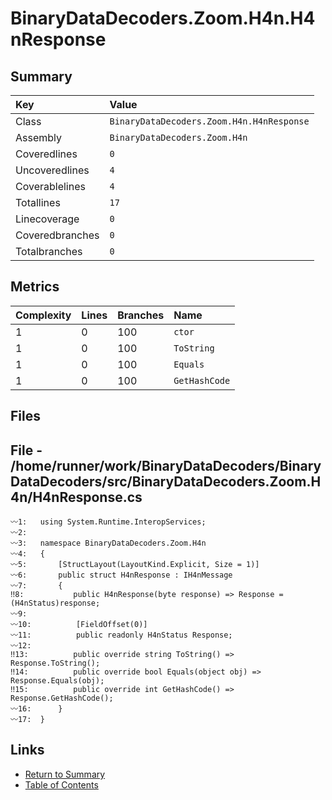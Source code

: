 ﻿# BinaryDataDecoders.Zoom.H4n.H4nResponse

## Summary

| Key             | Value                                     |
| :-------------- | :---------------------------------------- |
| Class           | `BinaryDataDecoders.Zoom.H4n.H4nResponse` |
| Assembly        | `BinaryDataDecoders.Zoom.H4n`             |
| Coveredlines    | `0`                                       |
| Uncoveredlines  | `4`                                       |
| Coverablelines  | `4`                                       |
| Totallines      | `17`                                      |
| Linecoverage    | `0`                                       |
| Coveredbranches | `0`                                       |
| Totalbranches   | `0`                                       |

## Metrics

| Complexity | Lines | Branches | Name          |
| :--------- | :---- | :------- | :------------ |
| 1          | 0     | 100      | `ctor`        |
| 1          | 0     | 100      | `ToString`    |
| 1          | 0     | 100      | `Equals`      |
| 1          | 0     | 100      | `GetHashCode` |

## Files

## File - /home/runner/work/BinaryDataDecoders/BinaryDataDecoders/src/BinaryDataDecoders.Zoom.H4n/H4nResponse.cs

```CSharp
〰1:   using System.Runtime.InteropServices;
〰2:   
〰3:   namespace BinaryDataDecoders.Zoom.H4n
〰4:   {
〰5:       [StructLayout(LayoutKind.Explicit, Size = 1)]
〰6:       public struct H4nResponse : IH4nMessage
〰7:       {
‼8:           public H4nResponse(byte response) => Response = (H4nStatus)response;
〰9:   
〰10:          [FieldOffset(0)]
〰11:          public readonly H4nStatus Response;
〰12:  
‼13:          public override string ToString() => Response.ToString();
‼14:          public override bool Equals(object obj) => Response.Equals(obj);
‼15:          public override int GetHashCode() => Response.GetHashCode();
〰16:      }
〰17:  }
```

## Links

* [Return to Summary](Summary.md)
* [Table of Contents](../TOC.md)

